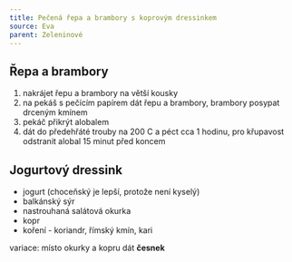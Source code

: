 ```yaml
---
title: Pečená řepa a brambory s koprovým dressinkem
source: Eva
parent: Zeleninové
---
```


## Řepa a brambory
1. nakrájet řepu a brambory na větší kousky
2. na pekáš s pečícím papírem dát řepu a brambory, brambory posypat drceným kmínem
3. pekáč přikrýt alobalem
4. dát do předehřáté trouby na 200 C a péct cca 1 hodinu, pro křupavost odstranit alobal 15 minut před koncem

## Jogurtový dressink
- jogurt (choceňský je lepší, protože není kyselý)
- balkánský sýr
- nastrouhaná salátová okurka
- kopr
- koření - koriandr, římský kmín, kari

variace: místo okurky a kopru dát **česnek**
